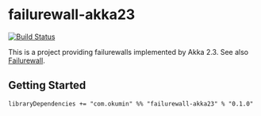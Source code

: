 # failurewall-akka23

[![Build Status](https://travis-ci.org/failurewall/failurewall-akka23.svg?branch=master)](https://travis-ci.org/failurewall/failurewall-akka23)

This is a project providing failurewalls implemented by Akka 2.3.
See also [Failurewall](https://github.com/failurewall/failurewall).

## Getting Started

```
libraryDependencies += "com.okumin" %% "failurewall-akka23" % "0.1.0"
```
